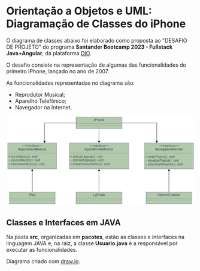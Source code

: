 # Orientação a Objetos e UML: Diagramação de Classes do iPhone

O diagrama de classes abaixo foi elaborado como proposta ao "DESAFIO DE PROJETO" do programa **Santander Bootcamp 2023 - Fullstack Java+Angular**, da plataforma [DIO](https://www.dio.me).

O desafio consiste na representação de algumas das funcionalidades do primeiro IPhone, lançado no ano de 2007.

As funcionalidades representadas no diagrama são:

- Reprodutor Musical;
- Aparelho Telefônico;
- Navegador na Internet.

![Digramação de classes e interfaces do IPhone](lib/DiagramaClasseIPhone.png)

## Classes e Interfaces em JAVA

Na pasta __src__, organizadas em __pacotes__, estão as classes e interfaces na linguagem JAVA e, na  raiz, a classe __Usuario.java__ é a responsável por executar as funcionalidades.

Diagrama criado com [draw.io](https://app.diagrams.net).